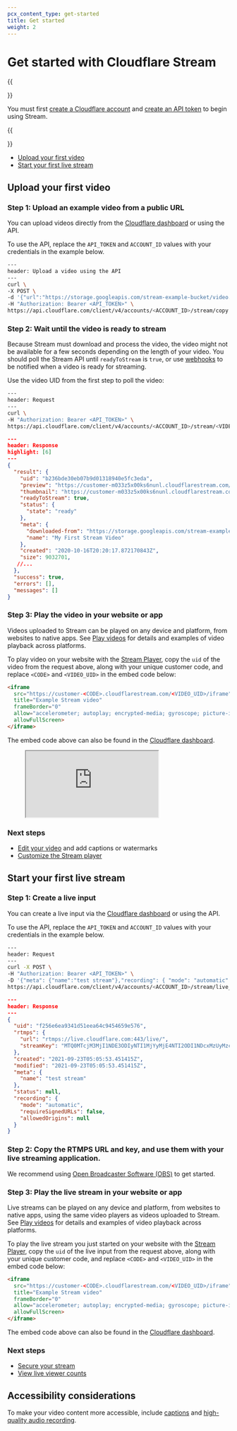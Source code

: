 ```yaml
---
pcx_content_type: get-started
title: Get started
weight: 2
---
```


# Get started with Cloudflare Stream

{{<Aside type="note" header="Before you get started:">}}

You must first [create a Cloudflare account]((/fundamentals/setup/account-setup/)create-account/) and [create an API token](/fundamentals/api/get-started/create-token/) to begin using Stream.

{{</Aside>}}

- [Upload your first video](/stream/get-started#upload-your-first-video)
- [Start your first live stream](/stream/get-started#start-your-first-live-stream)

## Upload your first video

### Step 1: Upload an example video from a public URL

You can upload videos directly from the [Cloudflare dashboard](https://dash.cloudflare.com/?to=/:account/stream) or using the API.

To use the API, replace the `API_TOKEN` and `ACCOUNT_ID` values with your credentials in the example below.

```bash
---
header: Upload a video using the API
---
curl \
-X POST \
-d '{"url":"https://storage.googleapis.com/stream-example-bucket/video.mp4","meta":{"name":"My First Stream Video"}}' \
-H "Authorization: Bearer <API_TOKEN>" \
https://api.cloudflare.com/client/v4/accounts/<ACCOUNT_ID>/stream/copy
```

### Step 2: Wait until the video is ready to stream

Because Stream must download and process the video, the video might not be available for a few seconds depending on the length of your video. You should poll the Stream API until `readyToStream` is `true`, or use [webhooks](/stream/manage-video-library/using-webhooks/) to be notified when a video is ready for streaming.

Use the video UID from the first step to poll the video:

```bash
---
header: Request
---
curl \
-H "Authorization: Bearer <API_TOKEN>" \
https://api.cloudflare.com/client/v4/accounts/<ACCOUNT_ID>/stream/<VIDEO_UID>
```

```json
---
header: Response
highlight: [6]
---
{
  "result": {
    "uid": "b236bde30eb07b9d01318940e5fc3eda",
    "preview": "https://customer-m033z5x00ks6nunl.cloudflarestream.com/b236bde30eb07b9d01318940e5fc3eda/watch",
    "thumbnail": "https://customer-m033z5x00ks6nunl.cloudflarestream.com/b236bde30eb07b9d01318940e5fc3eda/thumbnails/thumbnail.jpg",
    "readyToStream": true,
    "status": {
      "state": "ready"
    },
    "meta": {
      "downloaded-from": "https://storage.googleapis.com/stream-example-bucket/video.mp4",
      "name": "My First Stream Video"
    },
    "created": "2020-10-16T20:20:17.872170843Z",
    "size": 9032701,
   //...
  },
  "success": true,
  "errors": [],
  "messages": []
}
```

### Step 3: Play the video in your website or app

Videos uploaded to Stream can be played on any device and platform, from websites to native apps. See [Play videos](/stream/viewing-videos) for details and examples of video playback across platforms.

To play video on your website with the [Stream Player](/stream/viewing-videos/using-the-stream-player/), copy the `uid` of the video from the request above, along with your unique customer code, and replace `<CODE>` and `<VIDEO_UID>` in the embed code below:

```html
<iframe
  src="https://customer-<CODE>.cloudflarestream.com/<VIDEO_UID>/iframe"
  title="Example Stream video"
  frameBorder="0"
  allow="accelerometer; autoplay; encrypted-media; gyroscope; picture-in-picture"
  allowFullScreen>
</iframe>
```

The embed code above can also be found in the [Cloudflare dashboard](https://dash.cloudflare.com/?to=/:account/stream).

<figure data-type="stream">
  <div class="AspectRatio" style="--aspect-ratio: calc(16 / 9)">
    <iframe
      class="AspectRatio--content"
      src="https://iframe.videodelivery.net/5d5bc37ffcf54c9b82e996823bffbb81?muted=true"
      title="Example Stream video"
      frame-border="0"
      allow="accelerometer; autoplay; encrypted-media; gyroscope; picture-in-picture; fullscreen"></iframe>
  </div>
</figure>

### Next steps

- [Edit your video](/stream/edit-videos/) and add captions or watermarks
- [Customize the Stream player](/stream/viewing-videos/using-the-stream-player/)

## Start your first live stream

### Step 1: Create a live input

You can create a live input via the [Cloudflare dashboard](https://dash.cloudflare.com/?to=/:account/stream/inputs/create) or using the API.
 
To use the API, replace the `API_TOKEN` and `ACCOUNT_ID` values with your credentials in the example below.

```bash
---
header: Request
---
curl -X POST \
-H "Authorization: Bearer <API_TOKEN>" \
-D '{"meta": {"name":"test stream"},"recording": { "mode": "automatic" }}' \
https://api.cloudflare.com/client/v4/accounts/<ACCOUNT_ID>/stream/live_inputs
```

```json
---
header: Response
---
{
  "uid": "f256e6ea9341d51eea64c9454659e576",
  "rtmps": {
    "url": "rtmps://live.cloudflare.com:443/live/",
    "streamKey": "MTQ0MTcjM3MjI1NDE3ODIyNTI1MjYyMjE4NTI2ODI1NDcxMzUyMzcf256e6ea9351d51eea64c9454659e576"
  },
  "created": "2021-09-23T05:05:53.451415Z",
  "modified": "2021-09-23T05:05:53.451415Z",
  "meta": {
    "name": "test stream"
  },
  "status": null,
  "recording": {
    "mode": "automatic",
    "requireSignedURLs": false,
    "allowedOrigins": null
  }
}
```

### Step 2: Copy the RTMPS URL and key, and use them with your live streaming application.

We recommend using [Open Broadcaster Software (OBS)](https://obsproject.com/) to get started.

### Step 3: Play the live stream in your website or app

Live streams can be played on any device and platform, from websites to native apps, using the same video players as videos uploaded to Stream. See [Play videos](/stream/viewing-videos) for details and examples of video playback across platforms.

To play the live stream you just started on your website with the [Stream Player](/stream/viewing-videos/using-the-stream-player/), copy the `uid` of the live input from the request above, along with your unique customer code, and replace `<CODE>` and `<VIDEO_UID>` in the embed code below:

```html
<iframe
  src="https://customer-<CODE>.cloudflarestream.com/<VIDEO_UID>/iframe"
  title="Example Stream video"
  frameBorder="0"
  allow="accelerometer; autoplay; encrypted-media; gyroscope; picture-in-picture"
  allowFullScreen>
</iframe>
```

The embed code above can also be found in the [Cloudflare dashboard](https://dash.cloudflare.com/?to=/:account/stream).

### Next steps

- [Secure your stream](/stream/viewing-videos/securing-your-stream/)
- [View live viewer counts](/stream/getting-analytics/live-viewer-count/)

## Accessibility considerations

To make your video content more accessible, include [captions](/stream/edit-videos/adding-captions/) and [high-quality audio recording](https://www.w3.org/WAI/media/av/av-content/).
